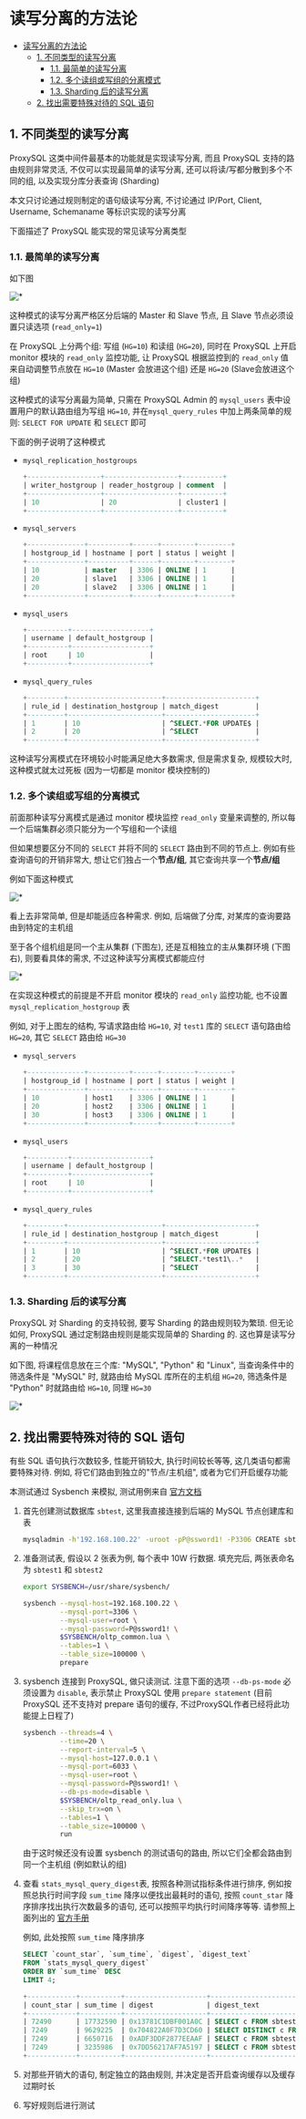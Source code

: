 # 读写分离的方法论

- [读写分离的方法论](#读写分离的方法论)
  - [1. 不同类型的读写分离](#1-不同类型的读写分离)
    - [1.1. 最简单的读写分离](#11-最简单的读写分离)
    - [1.2. 多个读组或写组的分离模式](#12-多个读组或写组的分离模式)
    - [1.3. Sharding 后的读写分离](#13-sharding-后的读写分离)
  - [2. 找出需要特殊对待的 SQL 语句](#2-找出需要特殊对待的-sql-语句)

## 1. 不同类型的读写分离

ProxySQL 这类中间件最基本的功能就是实现读写分离, 而且 ProxySQL 支持的路由规则非常灵活, 不仅可以实现最简单的读写分离, 还可以将读/写都分散到多个不同的组, 以及实现分库分表查询 (Sharding)

本文只讨论通过规则制定的语句级读写分离, 不讨论通过 IP/Port, Client, Username, Schemaname 等标识实现的读写分离

下面描述了 ProxySQL 能实现的常见读写分离类型

### 1.1. 最简单的读写分离

如下图

![*](../../assets/rw-separation.png)

这种模式的读写分离严格区分后端的 Master 和 Slave 节点, 且 Slave 节点必须设置只读选项 (`read_only=1`)

在 ProxySQL 上分两个组: 写组 (`HG=10`) 和读组 (`HG=20`), 同时在 ProxySQL 上开启 monitor 模块的 `read_only` 监控功能, 让 ProxySQL 根据监控到的 `read_only` 值来自动调整节点放在 `HG=10` (Master 会放进这个组) 还是 `HG=20` (Slave会放进这个组)

这种模式的读写分离最为简单, 只需在 ProxySQL Admin 的 `mysql_users` 表中设置用户的默认路由组为写组 `HG=10`, 并在`mysql_query_rules` 中加上两条简单的规则: `SELECT FOR UPDATE` 和 `SELECT` 即可

下面的例子说明了这种模式

- `mysql_replication_hostgroups`

  ```sql
  +------------------+------------------+----------+
  | writer_hostgroup | reader_hostgroup | comment  |
  +------------------+------------------+----------+
  | 10               | 20               | cluster1 |
  +------------------+------------------+----------+
  ```

- `mysql_servers`

  ```sql
  +--------------+----------+------+--------+--------+
  | hostgroup_id | hostname | port | status | weight |
  +--------------+----------+------+--------+--------+
  | 10           | master   | 3306 | ONLINE | 1      |
  | 20           | slave1   | 3306 | ONLINE | 1      |
  | 20           | slave2   | 3306 | ONLINE | 1      |
  +--------------+----------+------+--------+--------+
  ```

- `mysql_users`

  ```sql
  +----------+-------------------+
  | username | default_hostgroup |
  +----------+-------------------+
  | root     | 10                |
  +----------+-------------------+
  ```

- `mysql_query_rules`

  ```sql
  +---------+-----------------------+----------------------+
  | rule_id | destination_hostgroup | match_digest         |
  +---------+-----------------------+----------------------+
  | 1       | 10                    | ^SELECT.*FOR UPDATE$ |
  | 2       | 20                    | ^SELECT              |
  +---------+-----------------------+----------------------+
  ```

这种读写分离模式在环境较小时能满足绝大多数需求, 但是需求复杂, 规模较大时, 这种模式就太过死板 (因为一切都是 monitor 模块控制的)

### 1.2. 多个读组或写组的分离模式

前面那种读写分离模式是通过 monitor 模块监控 `read_only` 变量来调整的, 所以每一个后端集群必须只能分为一个写组和一个读组

但如果想要区分不同的 `SELECT` 并将不同的 `SELECT` 路由到不同的节点上. 例如有些查询语句的开销非常大, 想让它们独占一个**节点/组**, 其它查询共享一个**节点/组**

例如下面这种模式

![*](../../assets/multi-group-splition.png)

看上去非常简单, 但是却能适应各种需求. 例如, 后端做了分库, 对某库的查询要路由到特定的主机组

至于各个组机组是同一个主从集群 (下图左), 还是互相独立的主从集群环境 (下图右), 则要看具体的需求, 不过这种读写分离模式都能应付

![*](../../assets/grouped-rw-splition.png)

在实现这种模式的前提是不开启 monitor 模块的 `read_only` 监控功能, 也不设置 `mysql_replication_hostgroup` 表

例如, 对于上图左的结构, 写请求路由给 `HG=10`, 对 `test1` 库的 `SELECT` 语句路由给 `HG=20`, 其它 `SELECT` 路由给 `HG=30`

- `mysql_servers`

  ```sql
  +--------------+----------+------+--------+--------+
  | hostgroup_id | hostname | port | status | weight |
  +--------------+----------+------+--------+--------+
  | 10           | host1    | 3306 | ONLINE | 1      |
  | 20           | host2    | 3306 | ONLINE | 1      |
  | 30           | host3    | 3306 | ONLINE | 1      |
  +--------------+----------+------+--------+--------+
  ```

- `mysql_users`

  ```sql
  +----------+-------------------+
  | username | default_hostgroup |
  +----------+-------------------+
  | root     | 10                |
  +----------+-------------------+
  ```

- `mysql_query_rules`

  ```sql
  +---------+-----------------------+----------------------+
  | rule_id | destination_hostgroup | match_digest         |
  +---------+-----------------------+----------------------+
  | 1       | 10                    | ^SELECT.*FOR UPDATE$ |
  | 2       | 20                    | ^SELECT.*test1\..*   |
  | 3       | 30                    | ^SELECT              |
  +---------+-----------------------+----------------------+
  ```

### 1.3. Sharding 后的读写分离

ProxySQL 对 Sharding 的支持较弱, 要写 Sharding 的路由规则较为繁琐. 但无论如何, ProxySQL 通过定制路由规则是能实现简单的 Sharding 的. 这也算是读写分离的一种情况

如下图, 将课程信息放在三个库: "MySQL", "Python" 和 "Linux", 当查询条件中的筛选条件是 "MySQL" 时, 就路由给 MySQL 库所在的主机组 `HG=20`, 筛选条件是 "Python" 时就路由给 `HG=10`, 同理 `HG=30`

![*](../../assets/grouped-sharding.png)

## 2. 找出需要特殊对待的 SQL 语句

有些 SQL 语句执行次数较多, 性能开销较大, 执行时间较长等等, 这几类语句都需要特殊对待. 例如, 将它们路由到独立的"节点/主机组", 或者为它们开启缓存功能

本测试通过 Sysbench 来模拟, 测试用例来自 [官方文档](https://proxysql.com/blog/configure-read-write-split/)

1. 首先创建测试数据库 `sbtest`, 这里我直接连接到后端的 MySQL 节点创建库和表

    ```bash
    mysqladmin -h'192.168.100.22' -uroot -pP@ssword1! -P3306 CREATE sbtest;
    ```

2. 准备测试表, 假设以 2 张表为例, 每个表中 10W 行数据. 填充完后, 两张表命名为 `sbtest1` 和 `sbtest2`

    ```bash
    export SYSBENCH=/usr/share/sysbench/

    sysbench --mysql-host=192.168.100.22 \
             --mysql-port=3306 \
             --mysql-user=root \
             --mysql-password=P@ssword1! \
             $SYSBENCH/oltp_common.lua \
             --tables=1 \
             --table_size=100000 \
             prepare
    ```

3. sysbench 连接到 ProxySQL, 做只读测试. 注意下面的选项 `--db-ps-mode` 必须设置为 `disable`, 表示禁止 ProxySQL 使用 `prepare statement` (目前 ProxySQL 还不支持对 prepare 语句的缓存, 不过ProxySQL作者已经将此功能提上日程了)

    ```bash
    sysbench --threads=4 \
             --time=20 \
             --report-interval=5 \
             --mysql-host=127.0.0.1 \
             --mysql-port=6033 \
             --mysql-user=root \
             --mysql-password=P@ssword1! \
             --db-ps-mode=disable \
             $SYSBENCH/oltp_read_only.lua \
             --skip_trx=on \
             --tables=1 \
             --table_size=100000 \
             run
    ```

    由于这时候还没有设置 sysbench 的测试语句的路由, 所以它们全都会路由到同一个主机组 (例如默认的组)

4. 查看 `stats_mysql_query_digest`表, 按照各种测试指标条件进行排序, 例如按照总执行时间字段 `sum_time` 降序以便找出最耗时的语句, 按照 `count_star` 降序排序找出执行次数最多的语句, 还可以按照平均执行时间降序等等. 请参照上面列出的 [官方手册](https://proxysql.com/blog/configure-read-write-split/)

    例如, 此处按照 `sum_time` 降序排序

    ```sql
    SELECT `count_star`, `sum_time`, `digest`, `digest_text`
    FROM `stats_mysql_query_digest`
    ORDER BY `sum_time` DESC
    LIMIT 4;

    +------------+----------+--------------------+---------------------------------------------+
    | count_star | sum_time | digest             | digest_text                                 |
    +------------+----------+--------------------+---------------------------------------------+
    | 72490      | 17732590 | 0x13781C1DBF001A0C | SELECT c FROM sbtest1 WHERE id=?            |
    | 7249       | 9629225  | 0x704822A0F7D3CD60 | SELECT DISTINCT c FROM sbtest1 XXXXXXXXXXXX |
    | 7249       | 6650716  | 0xADF3DDF2877EEAAF | SELECT c FROM sbtest1 WHERE id XXXXXXXXXXXX |
    | 7249       | 3235986  | 0x7DD56217AF7A5197 | SELECT c FROM sbtest1 WHERE id yyyyyyyyyyyy |
    +------------+----------+--------------------+---------------------------------------------+
    ```

5. 对那些开销大的语句, 制定独立的路由规则, 并决定是否开启查询缓存以及缓存过期时长

6. 写好规则后进行测试
